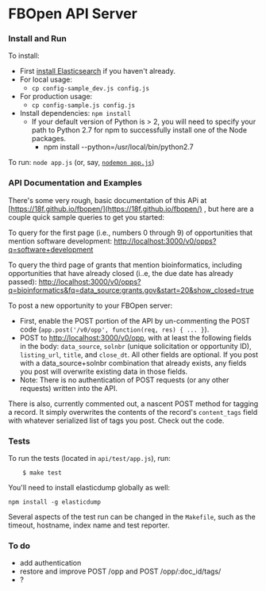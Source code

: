 # FBOpen API Server

### Install and Run
To install:
* First [install Elasticsearch](https://github.com/18f/fbopen/tree/master/elasticsearch) if you haven't already.
* For local usage:
    * `cp config-sample_dev.js config.js`
* For production usage:
    * `cp config-sample.js config.js`
* Install dependencies: `npm install`
    * If your default version of Python is > 2, you will need to specify your path to Python 2.7 for npm to successfully install one of the Node packages.
        * npm install --python=/usr/local/bin/python2.7

To run: `node app.js` (or, say, [`nodemon app.js`](https://github.com/remy/nodemon))

### API Documentation and Examples
There's some very rough, basic documentation of this APi at [https://18f.github.io/fbopen/](https://18f.github.io/fbopen/) , but here are a couple quick sample queries to get you started:

To query for the first page (i.e., numbers 0 through 9) of opportunities that mention software development:
[http://localhost:3000/v0/opps?q=software+development](http://localhost:3000/v0/opps?q=software+development)

To query the third page of grants that mention bioinformatics, including opportunities that have already closed (i..e, the due date has already passed):
[http://localhost:3000/v0/opps?q=bioinformatics&fq=data_source:grants.gov&start=20&show_closed=true](http://localhost:3000/v0/opps?q=bioinformatics&fq=data_source:grants.gov&start=20&show_closed=true)

To post a new opportunity to your FBOpen server:
* First, enable the POST portion of the API by un-commenting the POST code (`app.post('/v0/opp', function(req, res) { ... }`).
* POST to [http://localhost:3000/v0/opp](http://localhost:3000/v0/opp), with at least the following fields in the body: `data_source`, `solnbr` (unique solicitation or opportunity ID), `listing_url`, `title`, and `close_dt`. All other fields are optional. If you post with a data_source+solnbr combination that already exists, any fields you post will overwrite existing data in those fields.
* Note: There is no authentication of POST requests (or any other requests) written into the API.

There is also, currently commented out, a nascent POST method for tagging a record. It simply overwrites the contents of the record's `content_tags` field with whatever serialized list of tags you post. Check out the code.

### Tests
To run the tests (located in `api/test/app.js`), run:

```
    $ make test
```
You'll need to install elasticdump globally as well:

```
npm install -g elasticdump
```

Several aspects of the test run can be changed in the `Makefile`, such as the timeout, hostname, index name and test reporter.

### To do
* add authentication
* restore and improve POST /opp and POST /opp/:doc_id/tags/
* ?
